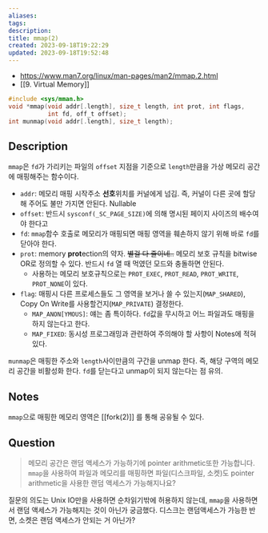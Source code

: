 ```yaml
---
aliases: 
tags: 
description:
title: mmap(2)
created: 2023-09-18T19:22:29
updated: 2023-09-18T19:52:48
---
```

- <https://www.man7.org/linux/man-pages/man2/mmap.2.html>
- [[9. Virtual Memory]]

```c
#include <sys/mman.h>
void *mmap(void addr[.length], size_t length, int prot, int flags,
  		   int fd, off_t offset);
int munmap(void addr[.length], size_t length);
```

## Description

`mmap`은 `fd`가 가리키는 파일의 `offset` 지점을 기준으로 `length`만큼을 가상 메모리 공간에 매핑해주는 함수이다.

- `addr`: 메모리 매핑 시작주소 **선호**위치를 커널에게 넘김. 즉, 커널이 다른 곳에 할당해 주어도 불만 가지면 안된다. Nullable
- `offset`: 반드시 `sysconf(_SC_PAGE_SIZE)`에 의해 명시된 페이지 사이즈의 배수여야 한다고
- `fd`: `mmap`함수 호출로 메모리가 매핑되면 매핑 영역을 훼손하지 않기 위해 바로 `fd`를 닫아야 한다.
- `prot`: memory **prot**ection의 약자. ~~별걸 다 줄이네..~~ 메모리 보호 규칙을 bitwise OR로 정의할 수 있다. 반드시 `fd` 열 때 먹였던 모드와 충돌하면 안된다.
	- 사용하는 메모리 보호규칙으로는 `PROT_EXEC`, `PROT_READ`, `PROT_WRITE`, `PROT_NONE`이 있다.
- `flag`: 매핑시 다른 프로세스들도 그 영역을 보거나 쓸 수 있는지(`MAP_SHARED`), Copy On Write를 사용할건지(`MAP_PRIVATE`) 결정한다.
	- `MAP_ANON[YMOUS]`: 얘는 좀 특이하다. `fd`값을 무시하고 어느 파일과도 매핑을 하지 않는다고 한다.
	- `MAP_FIXED`: 동시성 프로그래밍과 관련하여 주의해야 할 사항이 Notes에 적혀있다.

`munmap`은 매핑한 주소와 `length`사이만큼의 구간을 unmap 한다. 즉, 해당 구역의 메모리 공간을 비활성화 한다. `fd`를 닫는다고 unmap이 되지 않는다는 점 유의.

## Notes

`mmap`으로 매핑한 메모리 영역은 [[fork(2)]] 를 통해 공유될 수 있다.

## Question

> 메모리 공간은 랜덤 액세스가 가능하기에 pointer arithmetic또한 가능합니다. `mmap`을 사용하여 파일과 메모리를 매핑하면 파일(디스크파일, 소켓)도 pointer arithmetic을 사용한 랜덤 액세스가 가능해지나요?

질문의 의도는 Unix IO만을 사용하면 순차읽기밖에 허용하지 않는데, `mmap`을 사용하면서 랜덤 액세스가 가능해지는 것이 아닌가 궁금했다. 디스크는 랜덤액세스가 가능한 반면, 소켓은 랜덤 액세스가 안되는 거 아닌가?
